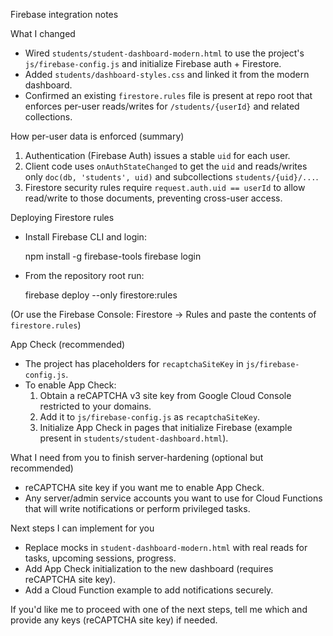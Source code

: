 Firebase integration notes

What I changed
- Wired `students/student-dashboard-modern.html` to use the project's `js/firebase-config.js` and initialize Firebase auth + Firestore.
- Added `students/dashboard-styles.css` and linked it from the modern dashboard.
- Confirmed an existing `firestore.rules` file is present at repo root that enforces per-user reads/writes for `/students/{userId}` and related collections.

How per-user data is enforced (summary)
1. Authentication (Firebase Auth) issues a stable `uid` for each user.
2. Client code uses `onAuthStateChanged` to get the `uid` and reads/writes only `doc(db, 'students', uid)` and subcollections `students/{uid}/...`.
3. Firestore security rules require `request.auth.uid == userId` to allow read/write to those documents, preventing cross-user access.

Deploying Firestore rules
- Install Firebase CLI and login:

  npm install -g firebase-tools
  firebase login

- From the repository root run:

  firebase deploy --only firestore:rules

(Or use the Firebase Console: Firestore → Rules and paste the contents of `firestore.rules`)

App Check (recommended)
- The project has placeholders for `recaptchaSiteKey` in `js/firebase-config.js`.
- To enable App Check:
  1) Obtain a reCAPTCHA v3 site key from Google Cloud Console restricted to your domains.
  2) Add it to `js/firebase-config.js` as `recaptchaSiteKey`.
  3) Initialize App Check in pages that initialize Firebase (example present in `students/student-dashboard.html`).

What I need from you to finish server-hardening (optional but recommended)
- reCAPTCHA site key if you want me to enable App Check.
- Any server/admin service accounts you want to use for Cloud Functions that will write notifications or perform privileged tasks.

Next steps I can implement for you
- Replace mocks in `student-dashboard-modern.html` with real reads for tasks, upcoming sessions, progress.
- Add App Check initialization to the new dashboard (requires reCAPTCHA site key).
- Add a Cloud Function example to add notifications securely.

If you'd like me to proceed with one of the next steps, tell me which and provide any keys (reCAPTCHA site key) if needed.
